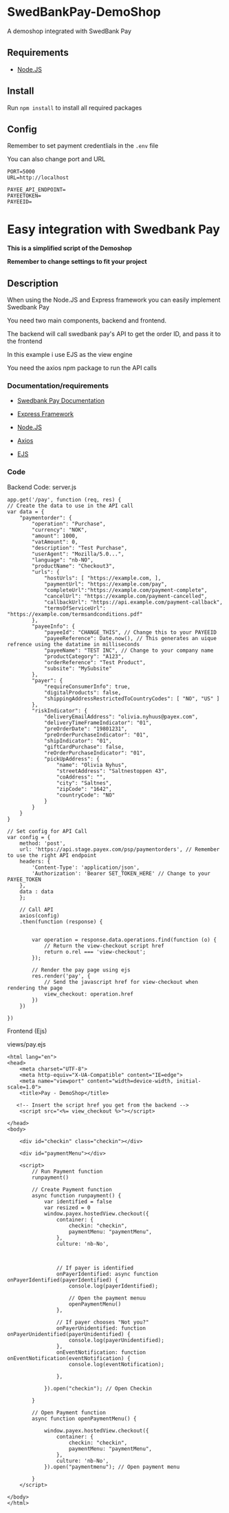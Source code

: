 # SwedBankPay-DemoShop
A demoshop integrated with SwedBank Pay

## Requirements
- [Node.JS](https://nodejs.org/en/)

## Install
Run ``npm install`` to install all required packages

## Config
Remember to set payment credentlials in the ``.env`` file

You can also change port and URL

````.env
PORT=5000
URL=http://localhost

PAYEE_API_ENDPOINT=
PAYEETOKEN=
PAYEEID=
````

# Easy integration with Swedbank Pay

**This is a simplified script of the Demoshop**

**Remember to change settings to fit your project**

## Description
When using the Node.JS and Express framework you can easily implement Swedbank Pay 

You need two main components, backend and frontend. 

The backend will call swedbank pay's API to get the order ID, and pass it to the frontend

In this example i use EJS as the view engine


You need the axios npm package to run the API calls

### Documentation/requirements
- [Swedbank Pay Documentation](https://developer.swedbankpay.com/checkout-v3/starter/)
- [Express Framework](https://expressjs.com/)
- [Node.JS](https://nodejs.org/en/)

- [Axios](https://www.npmjs.com/package/axios)
- [EJS](https://ejs.co/)




### Code
Backend Code:
server.js
````
app.get('/pay', function (req, res) {
// Create the data to use in the API call
var data = {
    "paymentorder": {
        "operation": "Purchase",
        "currency": "NOK",
        "amount": 1000,
        "vatAmount": 0,
        "description": "Test Purchase",
        "userAgent": "Mozilla/5.0...",
        "language": "nb-NO",
        "productName": "Checkout3",
        "urls": {
            "hostUrls": [ "https://example.com, ],
            "paymentUrl": "https://example.com/pay",
            "completeUrl":"https://example.com/payment-complete",
            "cancelUrl": "https://example.com/payment-cancelled",
            "callbackUrl": "https://api.example.com/payment-callback",
            "termsOfServiceUrl": "https://example.com/termsandconditions.pdf"
        },
        "payeeInfo": {
            "payeeId": "CHANGE_THIS", // Change this to your PAYEEID
            "payeeReference": Date.now(), // This generates an uique refrence using the datatime in milliseconds
            "payeeName": "TEST INC", // Change to your company name
            "productCategory": "A123",
            "orderReference": "Test Product",
            "subsite": "MySubsite"
        },
        "payer": {
            "requireConsumerInfo": true,
            "digitalProducts": false,
            "shippingAddressRestrictedToCountryCodes": [ "NO", "US" ]
        },
        "riskIndicator": {
            "deliveryEmailAddress": "olivia.nyhuus@payex.com",
            "deliveryTimeFrameIndicator": "01",
            "preOrderDate": "19801231",
            "preOrderPurchaseIndicator": "01",
            "shipIndicator": "01",
            "giftCardPurchase": false,
            "reOrderPurchaseIndicator": "01",
            "pickUpAddress": {
                "name": "Olivia Nyhus",
                "streetAddress": "Saltnestoppen 43",
                "coAddress": "",
                "city": "Saltnes",
                "zipCode": "1642",
                "countryCode": "NO"
            }
        }
    }
}

// Set config for API Call
var config = {
    method: 'post',
    url: 'https://api.stage.payex.com/psp/paymentorders', // Remember to use the right API endpoint
    headers: { 
        'Content-Type': 'application/json', 
        'Authorization': 'Bearer SET_TOKEN_HERE' // Change to your PAYEE_TOKEN
    },
    data : data
    };
    
    // Call API
    axios(config)
    .then(function (response) {


        var operation = response.data.operations.find(function (o) {
            // Return the view-checkout script href
            return o.rel === 'view-checkout';
        });
    
        // Render the pay page using ejs
        res.render('pay', {
            // Send the javascript href for view-checkout when rendering the page
            view_checkout: operation.href
        })
    })
          
})
````

Frontend (Ejs)

views/pay.ejs
````
<html lang="en">
<head>
    <meta charset="UTF-8">
    <meta http-equiv="X-UA-Compatible" content="IE=edge">
    <meta name="viewport" content="width=device-width, initial-scale=1.0">
    <title>Pay - DemoShop</title>
   
   <!-- Insert the script href you get from the backend -->
    <script src="<%= view_checkout %>"></script>

</head>
<body>
  
    <div id="checkin" class="checkin"></div>
             
    <div id="paymentMenu"></div>
    
    <script>
        // Run Payment function
        runpayment()

        // Create Payment function
        async function runpayment() {
            var identified = false
            var resized = 0
            window.payex.hostedView.checkout({
                container: {
                    checkin: "checkin",
                    paymentMenu: "paymentMenu",
                },
                culture: 'nb-No',

                

                // If payer is identified
                onPayerIdentified: async function onPayerIdentified(payerIdentified) {
                    console.log(payerIdentified);

                    // Open the payment menuu
                    openPaymentMenu()
                },

                // If payer chooses "Not you?"
                onPayerUnidentified: function onPayerUnidentified(payerUnidentified) {
                    console.log(payerUnidentified);
                },
                onEventNotification: function onEventNotification(eventNotification) {
                    console.log(eventNotification);
                    
                },
                
            }).open("checkin"); // Open Checkin 

        }
        
        // Open Payment function
        async function openPaymentMenu() {
            
            window.payex.hostedView.checkout({
                container: {
                    checkin: "checkin",
                    paymentMenu: "paymentMenu",
                },
                culture: 'nb-No',
            }).open("paymentmenu"); // Open payment menu
            
        }
    </script>

</body>
</html>

````